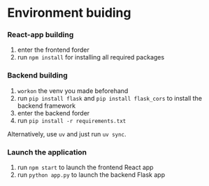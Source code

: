 # Environment buiding


### React-app building
1. enter the frontend forder
2. run `npm install` for installing all required packages

### Backend building
1. `workon` the venv you made beforehand
2. run `pip install flask` and `pip install flask_cors` to install the backend framework
3. enter the backend forder
4. run `pip install -r requirements.txt`

Alternatively, use `uv` and just run `uv sync`.

### Launch the application
1. run `npm start` to launch the frontend React app
2. run `python app.py` to launch the backend Flask app
